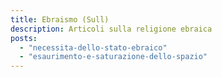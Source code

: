 ```yaml
---
title: Ebraismo (Sull)
description: Articoli sulla religione ebraica
posts:
  - "necessita-dello-stato-ebraico"
  - "esaurimento-e-saturazione-dello-spazio"
---
```

